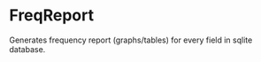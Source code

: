 FreqReport
==========

Generates frequency report (graphs/tables) for every field in sqlite database.
